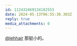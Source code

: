 ```yaml
---
id: 112432469134182553
date: 2024-05-13T06:55:30.303Z
reply: true
media_attachments: 0
---
```


[@lehhair](https://misskey.lehhair.net/@lehhair) 那挺小的。

